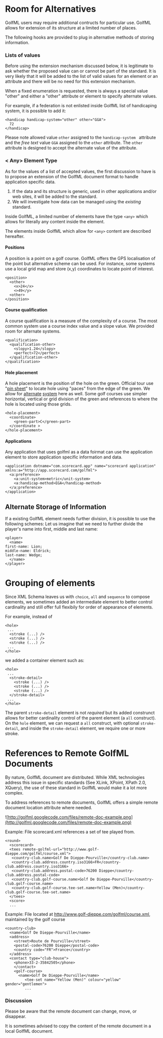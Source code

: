 # Room for Alternatives #

GolfML users may require additional contructs for particular use. GolfML allows for extension of its structure at a limited number of places.

The following hooks are provided to plug in alternative methods of storing information.

### Lists of values ###

Before using the extension mechanism discussed below, it is legitimate to ask whether the proposed value can or cannot be part of the standard. It is very likely that it will be added to the list of valid values for an element or an attribute and there will be no need for this extension mechanism.

When a fixed enumeration is requested, there is always a special value "other" and either a "other" attribute or element to specify alternate values.

For example, if a federation is not enlisted inside GolfML list of handicaping system, it is possible to add it:
```
<handicap handicap-system="other" other="GGA">
  72
</handicap>
```

Please note allowed value `other` assigned to the `handicap-system ` attribute and the _free text_ value `GGA` assigned to the `other` attribute. The `other` attribute is designed to accept the alternate value of the attribute.

### < Any> Element Type ###

As for the values of a list of accepted values, the first discussion to have is to propose an extension of the GolfML document format to handle application specific data.

  1. If the data and its structure is generic, used in other applications and/or web sites, it will be added to the standard.
  1. We will investigate how data can be managed using the _existing_ standard.

Inside GolfML, a limited number of elements have the type `<any>` which allows for literally any content inside the element.

The elements inside GolfML which allow for `<any>` content are described hereafter.

#### Positions ####

A position is a point on a golf course. GolfML offers the GPS localisation of the point but alternative scheme can be used.
For instance, some systems use a local grid map and store (x,y) coordinates to locate point of interest.

```
<position>
  <other>
    <x>24</x>
    <>49</y>
  <other>
</position>
```


#### Course qualification ####

A course qualification is a measure of the complexity of a course. The most common system use a course index value and a slope value. We provided room for alternate systems.

```
<qualification>
  <qualification-other>
    <slopy>1.24</slopy>
    <perfect>72</perfect>
  </qualification-other>
</qualification>
```

#### Hole placement ####

A hole placement is the position of the hole on the green. Official tour use "[pin sheet](http://golfml.googlecode.com/files/pnsheet.jpg)" to locate hole using "paces" from the edge of the green.
We allow for [alternate](http://golfml.googlecode.com/files/pnsheet-model2.jpg) [system](http://golfml.googlecode.com/files/pnsheet-model3.PDF) here as well. Some golf courses use simpler horizontal, vertical or grid division of the green and references to where the hole is located using those grids.

```
<hole-placement>
  <coordinate>
    <green-part>C</green-part>
  </coordinate >
</hole-placement>
```

#### Applications ####

Any application that uses golfml as a data foirmat can use the application element to store application specific information and data.

```
<application dotname="com.scorecard.app" name="scorecard application" xmlns:a="http://app.scorecard.com/golfml">
  <a:preference>
    <a:unit-system>metric</unit-system>
    <a:handicap-method>EGA</handicap-method>
  </a:preference>
</application>
```

## Alternate Storage of Information ##

If a existing GolfML element needs further division, it is possible to use the following schemes: Let us imagine that we need to further divide the player's name into first, middle and last name:
```
<player>
  <name>
first-name: Lion;
middle-name: Eldrick;
last-name: Wedge;
  </name>
</player>
```


# Grouping of elements #

Since XML Schema leaves us with `choice`, `all` and `sequence` to compose elements, we sometimes added an intermediate element to better control cardinality and still offer full flexibily for order of appearance of elements.

For example, instead of
```
<hole>
 ...
  <stroke (...) />
  <stroke (...) />
  <stroke (...) />
 ...
</hole>
```
we added a container element such as:
```
<hole>
 ...
  <stroke-detail>
    <stroke (...) />
    <stroke (...) />
    <stroke (...) />
  </stroke-detail>
 ...
</hole>
```

The parent `stroke-detail` element is not _required_ but its added construnct allows for better cardinality control of the parent element (a `all` construct). On the `hole` element, we can request a `all` construct, with optional `stroke-detail`, and inside the `stroke-detail` element, we require one or more stroke.

# References to Remote GolfML Documents #

By nature, GolfML document are distributed.  While XML technologies address this issue in specific standards  (See XLink, XPoint, XPath 2.0, XQuery), the use of these standard in GolfML would make it a lot more complex.

To address references to remote documents, GolfML offers a simple remote document location attribute where needed.

![http://golfml.googlecode.com/files/remote-doc-example.png](http://golfml.googlecode.com/files/remote-doc-example.png)

Example: File scorecard.xml references a set of tee played from.
```
<round>
  <scorecard>
  <tees remote-golfml-url="http://www.golf-dieppe.com/golfml/course.xml">
   <country-club.name>Golf De Dieppe-Pourville</country-club.name>
   <country-club.address.country.iso3166>FR</country-club.address.country.iso3166>
   <country-club.address.postal-code>76200 Dieppe</country-club.address.postal-code>
   <country-club.golf-course.name>Golf De Dieppe-Pourville</country-club.golf-course.name>
   <country-club.golf-course.tee-set.name>Yellow (Men)</country-club.golf-course.tee-set.name>
  </tees>
  <score>
  ...
```

Example: File located at http://www.golf-dieppe.com/golfml/course.xml, maintained by the golf course
```
<country-club>
  <name>Golf De Dieppe-Pourville</name>
  <address>
    <street>Route de Pourville</street>
    <postal-code>76200 Dieppe</postal-code>
    <country code="FR">France</country>
  </address>
  <contact type="club-house">
    <phone>33-2-35842505</phone>
    </contact>
    <golf-course>
      <name>Golf De Dieppe-Pourville</name>
         <tee-set name="Yellow (Men)" colour="yellow" gender="gentlemen">
         ...
```

### Discussion ###

Please be aware that the remote document can change, move, or disappear.

It is sometimes advised to copy the content of the remote document in a local GolfML document.